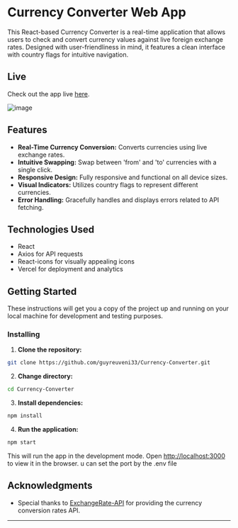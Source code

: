 # Currency Converter Web App

This React-based Currency Converter is a real-time application that allows users to check and convert currency values against live foreign exchange rates. Designed with user-friendliness in mind, it features a clean interface with country flags for intuitive navigation.

## Live

Check out the app live [here](https://currencyconverterguy.vercel.app/).

![image](https://github.com/guyreuveni33/Currency-Converter/assets/116805344/c02c38b1-b7a5-438e-a2b8-3dd1deeedbfa)



## Features

- **Real-Time Currency Conversion:** Converts currencies using live exchange rates.
- **Intuitive Swapping:** Swap between 'from' and 'to' currencies with a single click.
- **Responsive Design:** Fully responsive and functional on all device sizes.
- **Visual Indicators:** Utilizes country flags to represent different currencies.
- **Error Handling:** Gracefully handles and displays errors related to API fetching.

## Technologies Used

- React
- Axios for API requests
- React-icons for visually appealing icons
- Vercel for deployment and analytics

## Getting Started

These instructions will get you a copy of the project up and running on your local machine for development and testing purposes.

### Installing

1. **Clone the repository:**

```bash
git clone https://github.com/guyreuveni33/Currency-Converter.git
```

2. **Change directory:**

```bash
cd Currency-Converter
```

3. **Install dependencies:**

```bash
npm install
```

4. **Run the application:**

```bash
npm start
```

This will run the app in the development mode. Open [http://localhost:3000](http://localhost:8000) to view it in the browser. u can set the port by the .env file

## Acknowledgments

- Special thanks to [ExchangeRate-API](https://www.exchangerate-api.com/) for providing the currency conversion rates API.

---
